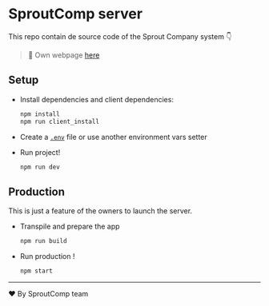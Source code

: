 # SproutComp server

This repo contain de source code of the Sprout Company system 👇

> 🎯 Own webpage [here](https://www.sproutcomp.pro)

## Setup

- Install dependencies and client dependencies:

  ```bash
  npm install 
  npm run client_install
  ```
  
- Create a [`.env`](./.env.example) file or use another environment vars setter
    
- Run project!

  ```bash
  npm run dev
  ```

## Production 

This is just a feature of the owners to launch the server.

- Transpile and prepare the app
  ```bash
  npm run build
  ```

- Run production !
  ```bash
  npm start
  ```

---
❤️ By SproutComp team